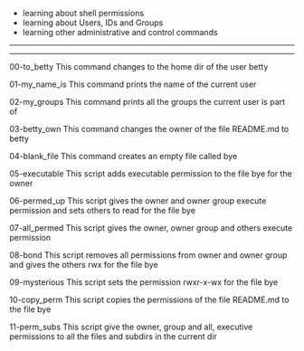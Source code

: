 * learning about shell permissions
* learning about Users, IDs and Groups
* learning other administrative and control commands
---------------------------------
---------------------------------
00-to_betty
This command changes to the home dir of the user betty

01-my_name_is
This command prints the name of the current user

02-my_groups
This command prints all the groups the current user is part of

03-betty_own
This command changes the owner of the file README.md to betty

04-blank_file
This command creates an empty file called bye

05-executable
This script adds executable permission to the file bye for the owner

06-permed_up
This script gives the owner and owner group execute permission and sets others to read for the file bye

07-all_permed
This script gives the owner, owner group and others execute permission

08-bond
This script removes all permissions from owner and owner group and gives the others rwx for the file bye

09-mysterious
This script sets the permission rwxr-x-wx for the file bye

10-copy_perm
This script copies the permissions of the file README.md to the file bye

11-perm_subs
This script give the owner, group and all, executive permissions to all the files and subdirs in the current dir
